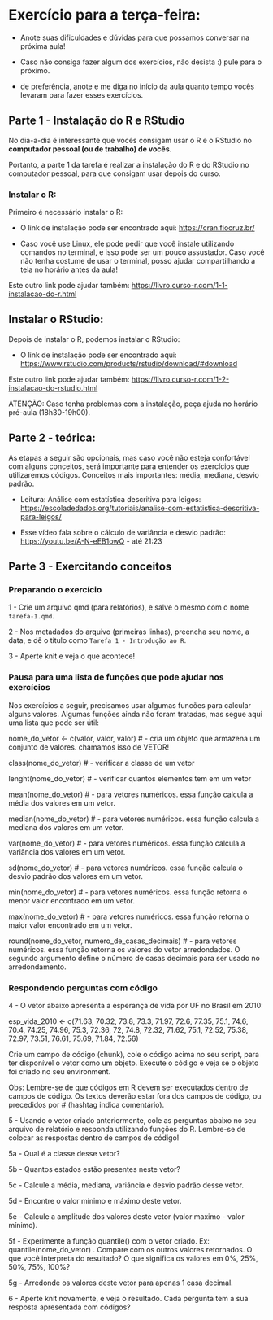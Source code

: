 # Exercício para a terça-feira:

- Anote suas dificuldades e dúvidas para que possamos conversar na próxima aula!

- Caso não consiga fazer algum dos exercícios, não desista :) pule para o próximo.

- de preferência, anote e me diga no início da aula quanto tempo vocês levaram para fazer esses exercícios.

## Parte 1 - Instalação do R e RStudio

No dia-a-dia é interessante que vocês consigam usar o R e o RStudio no **computador pessoal (ou de trabalho) de vocês**.

Portanto, a parte 1 da tarefa é realizar a instalação do R e do RStudio no computador pessoal, para que consigam usar depois do curso.

### Instalar o R:

Primeiro é necessário instalar o R:

- O link de instalação pode ser encontrado aqui: https://cran.fiocruz.br/

- Caso você use Linux, ele pode pedir que você instale utilizando comandos no terminal, e isso pode ser um pouco assustador. Caso você não tenha costume de usar o terminal, posso ajudar compartilhando a tela no horário antes da aula!

Este outro link pode ajudar também: https://livro.curso-r.com/1-1-instalacao-do-r.html

## Instalar o RStudio: 

Depois de instalar o R, podemos instalar o RStudio:

- O link de instalação pode ser encontrado aqui: https://www.rstudio.com/products/rstudio/download/#download


Este outro link pode ajudar também:
https://livro.curso-r.com/1-2-instalacao-do-rstudio.html

ATENÇÃO: Caso tenha problemas com a instalação, peça ajuda no horário pré-aula (18h30-19h00).


## Parte 2 - teórica:

As etapas a seguir são opcionais, mas caso você não esteja confortável com alguns conceitos, será importante para entender os exercícios que utilizaremos códigos. Conceitos mais importantes: média, mediana, desvio padrão.


- Leitura: Análise com estatística descritiva para leigos: https://escoladedados.org/tutoriais/analise-com-estatistica-descritiva-para-leigos/

- Esse vídeo fala sobre o cálculo de variância e desvio padrão: https://youtu.be/A-N-eEB1owQ - até 21:23


## Parte 3 - Exercitando conceitos

### Preparando o exercício

1 - Crie um arquivo qmd (para relatórios), e salve o mesmo com o nome `tarefa-1.qmd`.

2 - Nos metadados do arquivo (primeiras linhas), preencha seu nome, a data, e dê o título como `Tarefa 1 - Introdução ao R`.

3 - Aperte knit e veja o que acontece!

### Pausa para uma lista de funções que pode ajudar nos exercícios

Nos exercícios a seguir, precisamos usar algumas funcões para calcular alguns valores. Algumas funções ainda não foram tratadas, mas segue aqui uma lista que pode ser útil:

nome_do_vetor <- c(valor, valor, valor) # - cria um objeto que armazena um conjunto de valores. chamamos isso de VETOR!

class(nome_do_vetor) # - verificar a classe de um vetor

lenght(nome_do_vetor) # - verificar quantos elementos tem em um vetor

mean(nome_do_vetor) # - para vetores numéricos. essa função calcula a média dos valores em um vetor.

median(nome_do_vetor) # - para vetores numéricos. essa função calcula a mediana dos valores em um vetor.

var(nome_do_vetor) # - para vetores numéricos. essa função calcula a variância dos valores em um vetor.

sd(nome_do_vetor) # - para vetores numéricos. essa função calcula o desvio padrão dos valores em um vetor.

min(nome_do_vetor) # - para vetores numéricos. essa função retorna o menor valor encontrado em um vetor.

max(nome_do_vetor) # - para vetores numéricos. essa função retorna o maior valor encontrado em um vetor.

round(nome_do_vetor, numero_de_casas_decimais) # - para vetores numéricos. essa função retorna os valores do vetor arredondados. O segundo argumento define o número de casas decimais para ser usado no arredondamento.

### Respondendo perguntas com código

4 - O vetor abaixo apresenta a esperança de vida por UF no Brasil em 2010:

esp_vida_2010 <- c(71.63, 70.32, 73.8, 73.3, 71.97, 72.6, 77.35, 75.1, 74.6, 70.4, 
74.25, 74.96, 75.3, 72.36, 72, 74.8, 72.32, 71.62, 75.1, 72.52, 
75.38, 72.97, 73.51, 76.61, 75.69, 71.84, 72.56)

Crie um campo de código (chunk), cole o código acima no seu script, para ter disponível o vetor como um objeto. Execute o código e veja se o objeto foi criado no seu environment.

Obs: Lembre-se de que códigos em R devem ser executados dentro de campos de código. Os textos deverão estar fora dos campos de código, ou precedidos por # (hashtag indica comentário). 


5 - Usando o vetor criado anteriormente, cole as perguntas abaixo no seu arquivo de relatório e responda utilizando funções do R. Lembre-se de colocar as respostas dentro de campos de código!

5a - Qual é a classe desse vetor?

5b - Quantos estados estão presentes neste vetor?

5c - Calcule a média, mediana, variância e desvio padrão desse vetor.

5d - Encontre o valor mínimo e máximo deste vetor.

5e - Calcule a amplitude dos valores deste vetor (valor maximo - valor mínimo).

5f - Experimente a função quantile() com o vetor criado. Ex: quantile(nome_do_vetor) . Compare com os outros valores retornados. O que você interpreta do resultado? O que significa os valores em 0%, 25%, 50%, 75%, 100%?

5g - Arredonde os valores deste vetor para apenas 1 casa decimal.

6 - Aperte knit novamente, e veja o resultado. Cada pergunta tem a sua resposta apresentada com códigos?
